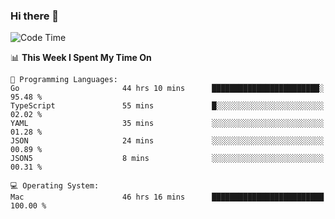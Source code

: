 ### Hi there 👋

<!--
**CrazyCollin/crazycollin** is a ✨ _special_ ✨ repository because its `README.md` (this file) appears on your GitHub profile.

Here are some ideas to get you started:

- 🔭 I’m currently working on ...
- 🌱 I’m currently learning ...
- 👯 I’m looking to collaborate on ...
- 🤔 I’m looking for help with ...
- 💬 Ask me about ...
- 📫 How to reach me: ...
- 😄 Pronouns: ...
- ⚡ Fun fact: ...
-->

<!--START_SECTION:waka-->
![Code Time](http://img.shields.io/badge/Code%20Time-4%2C350%20hrs%2025%20mins-blue)

📊 **This Week I Spent My Time On** 

```text
💬 Programming Languages: 
Go                       44 hrs 10 mins      ████████████████████████░   95.48 % 
TypeScript               55 mins             █░░░░░░░░░░░░░░░░░░░░░░░░   02.02 % 
YAML                     35 mins             ░░░░░░░░░░░░░░░░░░░░░░░░░   01.28 % 
JSON                     24 mins             ░░░░░░░░░░░░░░░░░░░░░░░░░   00.89 % 
JSON5                    8 mins              ░░░░░░░░░░░░░░░░░░░░░░░░░   00.31 % 

💻 Operating System: 
Mac                      46 hrs 16 mins      █████████████████████████   100.00 % 
```


<!--END_SECTION:waka-->

